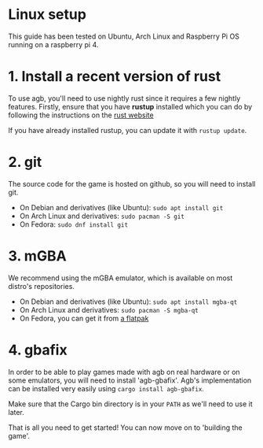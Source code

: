 # Linux setup

This guide has been tested on Ubuntu, Arch Linux and Raspberry Pi OS running on a raspberry pi 4.

# 1. Install a recent version of rust

To use agb, you'll need to use nightly rust since it requires a few nightly features.
Firstly, ensure that you have **rustup** installed which you can do by following the instructions on the [rust website](https://www.rust-lang.org/tools/install)

If you have already installed rustup, you can update it with `rustup update`.

# 2. git

The source code for the game is hosted on github, so you will need to install git.

- On Debian and derivatives (like Ubuntu): `sudo apt install git`
- On Arch Linux and derivatives: `sudo pacman -S git`
- On Fedora: `sudo dnf install git`

# 3. mGBA

We recommend using the mGBA emulator, which is available on most distro's repositories.

- On Debian and derivatives (like Ubuntu): `sudo apt install mgba-qt`
- On Arch Linux and derivatives: `sudo pacman -S mgba-qt`
- On Fedora, you can get it from [a flatpak](https://flathub.org/apps/io.mgba.mGBA)

# 4. gbafix

In order to be able to play games made with agb on real hardware or on some emulators, you will need to install 'agb-gbafix'.
Agb's implementation can be installed very easily using `cargo install agb-gbafix`.

Make sure that the Cargo bin directory is in your `PATH` as we'll need to use it later.

That is all you need to get started!
You can now move on to 'building the game'.

